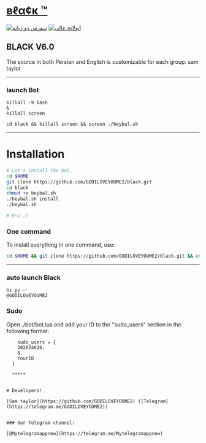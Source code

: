 

# [вℓα¢к ™](https://telegram.me/GODILOVEYOUME2)

[![سورس دو زبانه](http://img.shields.io/badge/Secure%20Black-v6.0-00aced.svg)](https://telegram.me/teamonlinebot)
[![اتولانچ عالی](https://img.shields.io/badge/💬%20Telegram-Secure-00aced.svg)](https://telegram.me/GODILOVEYOUME2)

## BLACK V6.0 

The source in both Persian and English is customizable for each group.   sam taylor

* * *

### launch Bot

```
killall -9 bash
&
killall screen

cd black && killall screen && screen ./beybal.sh 
```

* * *


# Installation

```sh
# Let's install the bot.
cd $HOME
git clone https://github.com/GODILOVEYOUME2/black.git
cd black
chmod +x beybal.sh
./beybal.sh install
./beybal.sh 

# End ;)
```
### One command
To install everything in one command, use:
```sh
cd $HOME && git clone https://github.com/GODILOVEYOUME2/black.git && cd black && chmod +x beybal.sh && ./beybal.sh install && ./beybal.sh
```

* * *

### auto launch Black
```
bi pv ✅
@GODILOVEYOUME2
```
  
### Sudo

Open ./bot/bot.lua and add your ID to the "sudo_users" section in the following format:
```
    sudo_users = {
    202024626,
    0,
    YourID
  }
  
  *****
  
  
# Developers!

[Sam taylor](https://github.com/GODILOVEYOUME2) ([Telegram](https://telegram.me/GODILOVEYOUME2))


### Our Telegram channel:

[@Mytelegramappnew](https://telegram.me/Mytelegramappnew)
